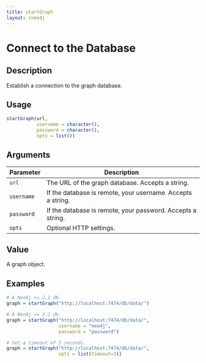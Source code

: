 ```yaml
---
title: startGraph
layout: rneo4j
---
```


# Connect to the Database

## Description

Establish a connection to the graph database.

## Usage

```r
startGraph(url,
		   username = character(),
		   password = character(),
		   opts = list())
```

## Arguments

| Parameter    | Description |
| ------------ | ----------- |
| `url`        | The URL of the graph database. Accepts a string.  |
| `username`   | If the database is remote, your username. Accepts a string. |
| `password`   | If the database is remote, your password. Accepts a string. |
| `opts`       | Optional HTTP settings. |

## Value

A graph object.

## Examples

```r
# A Neo4j <= 2.1 db.
graph = startGraph("http://localhost:7474/db/data/")

# A Neo4j >= 2.2 db.
graph = startGraph("http://localhost:7474/db/data/",
                   username = "neo4j",
                   password = "password")

# Set a timeout of 3 seconds.
graph = startGraph("http://localhost:7474/db/data/",
                   opts = list(timeout=3))

```
